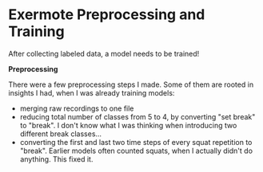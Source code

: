 # Exermote Preprocessing and Training

After collecting labeled data, a model needs to be trained!

**Preprocessing**

There were a few preprocessing steps I made. Some of them are rooted in insights I had, when I was already training models:

- merging raw recordings to one file
- reducing total number of classes from 5 to 4, by converting "set break" to "break". I don't know what I was thinking when introducing two different break classes...
- converting the first and last two time steps of every squat repetition to "break". Earlier models often counted squats, when I actually didn't do anything. This fixed it.
